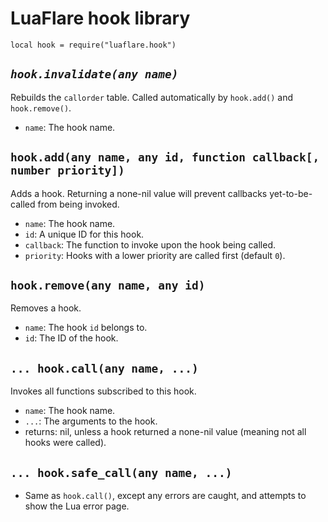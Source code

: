 # LuaFlare hook library

`local hook = require("luaflare.hook")`

## *`hook.invalidate(any name)`*

Rebuilds the `callorder` table.  Called automatically by `hook.add()` and `hook.remove()`.

- `name`: The hook name.

## `hook.add(any name, any id, function callback[, number priority])`

Adds a hook.  Returning a none-nil value will prevent callbacks yet-to-be-called from being invoked.

- `name`: The hook name.
- `id`: A unique ID for this hook.
- `callback`: The function to invoke upon the hook being called.
- `priority`: Hooks with a lower priority are called first (default `0`).

## `hook.remove(any name, any id)`

Removes a hook.

- `name`: The hook `id` belongs to.
- `id`: The ID of the hook.

## `... hook.call(any name, ...)`

Invokes all functions subscribed to this hook.

- `name`: The hook name.
- `...`: The arguments to the hook.
- returns: nil, unless a hook returned a none-nil value (meaning not all hooks were called).

## `... hook.safe_call(any name, ...)`

- Same as `hook.call()`, except any errors are caught, and attempts to show the Lua error page.


